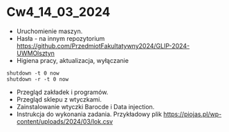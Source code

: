 # Cw4_14_03_2024

* Uruchomienie maszyn.
* Hasła - na innym repozytorium https://github.com/PrzedmiotFakultatywny2024/GLIP-2024-UWMOlsztyn
* Higiena pracy, aktualizacja, wyłączanie

```
shutdown -t 0 now
shutdown -r -t 0 now
```

* Przegląd zakładek i programów.
* Przegląd sklepu z wtyczkami.
* Zainstalowanie wtyczki Barocde i Data injection.
* Instrukcja do wykonania zadania. Przykładowy plik https://piojas.pl/wp-content/uploads/2024/03/lok.csv
